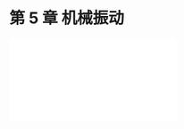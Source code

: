 # 第 5 章 机械振动

<object data="第 5 章 机械振动.pdf" type="application/pdf" width="150%" height="800">
    <embed src="第 5 章 机械振动.pdf" type="application/pdf" />
</object>